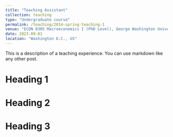 ```yaml
---
title: "Teaching Assistant"
collection: teaching
type: "Undergraduate course"
permalink: /teaching/2014-spring-teaching-1
venue: "ECON 8305 Macroeconomics I (PhD Level), George Washington University"
date: 2023-09-01
location: "Washington D.C., US"
---
```

This is a description of a teaching experience. You can use markdown like any other post.

Heading 1
======

Heading 2
======

Heading 3
======
